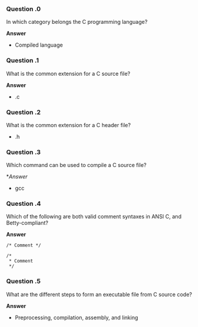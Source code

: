 ### Question \.0
In which category belongs the C programming language?

**Answer**
-   Compiled language

### Question \.1
What is the common extension for a C source file?

**Answer**
-   .c

### Question \.2
What is the common extension for a C header file?
-   .h

### Question \.3
Which command can be used to compile a C source file?

**Answer*
-   gcc

### Question \.4
Which of the following are both valid comment syntaxes in ANSI C, and Betty-compliant?

**Answer**
```
/* Comment */
```
```
/*
 * Comment
 */
```

### Question \.5
What are the different steps to form an executable file from C source code?

**Answer**
-   Preprocessing, compilation, assembly, and linking
